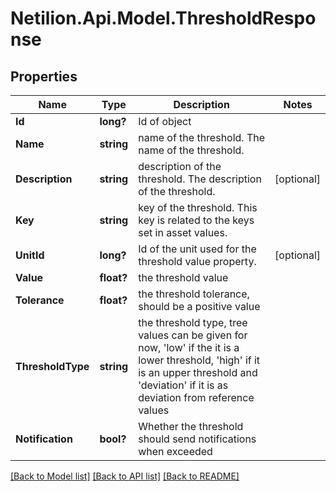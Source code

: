 # Netilion.Api.Model.ThresholdResponse
## Properties

Name | Type | Description | Notes
------------ | ------------- | ------------- | -------------
**Id** | **long?** | Id of object | 
**Name** | **string** | name of the threshold. The name of the threshold. | 
**Description** | **string** | description of the threshold. The description of the threshold. | [optional] 
**Key** | **string** | key of the threshold. This key is related to the keys set in asset values. | 
**UnitId** | **long?** | Id of the unit used for the threshold value property. | [optional] 
**Value** | **float?** | the threshold value | 
**Tolerance** | **float?** | the threshold tolerance, should be a positive value | 
**ThresholdType** | **string** | the threshold type, tree values can be given for now, &#x27;low&#x27; if the it is a lower threshold, &#x27;high&#x27; if it is an upper threshold and &#x27;deviation&#x27; if it is as deviation from reference values | 
**Notification** | **bool?** | Whether the threshold should send notifications when exceeded | 

[[Back to Model list]](../README.md#documentation-for-models) [[Back to API list]](../README.md#documentation-for-api-endpoints) [[Back to README]](../README.md)

